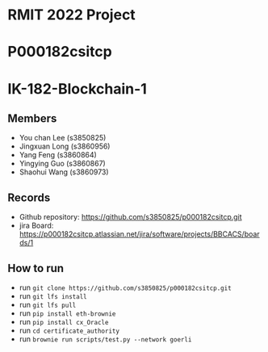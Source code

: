 # RMIT 2022 Project

# P000182csitcp

# IK-182-Blockchain-1

## Members
* You chan Lee (s3850825)
* Jingxuan Long (s3860956) 
* Yang Feng (s3860864)
* Yingying Guo (s3860867)
* Shaohui Wang (s3860973)

## Records

* Github repository: https://github.com/s3850825/p000182csitcp.git
* jira Board: https://p000182csitcp.atlassian.net/jira/software/projects/BBCACS/boards/1

## How to run

* run `git clone https://github.com/s3850825/p000182csitcp.git`
* run `git lfs install`
* run `git lfs pull`
* run `pip install eth-brownie`
* run `pip install cx_Oracle`
* run `cd certificate_authority`
* run `brownie run scripts/test.py --network goerli`
